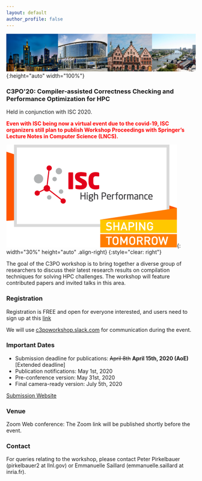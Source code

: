 ```yaml
---
layout: default
author_profile: false
---
```


<!---


--->

<!---
BANNER
--->

![Banner](/assets/banner.jpg){:height="auto" width="100%"}

### C3PO'20: Compiler-assisted Correctness Checking and Performance Optimization for HPC

Held in conjunction with ISC 2020.

<span style="color:red">**Even with ISC being now a virtual event due to the covid-19, ISC organizers still plan to publish Workshop Proceedings with Springer’s Lecture Notes in Computer Science (LNCS).**</span>

![ISC2020](/assets/ISC2020_Logo.png){: width="30%" height="auto" .align-right}
{:style="clear: right"}

The goal of the C3PO workshop is to bring together a diverse group of
researchers to discuss their latest research results on compilation techniques
for solving HPC challenges. The workshop will feature contributed papers and
invited talks in this area.

### Registration

Registration is FREE and open for everyone interested, and users need to sign up at this [link](https://docs.google.com/forms/d/1s7BDZ9BgFDhpwNF5W3i6a_YSqs7jJlSRl_e957sKEBQ/viewform?edit_requested=true<Paste>)

We will use [c3poworkshop.slack.com](https://join.slack.com/t/c3poworkshop/shared_invite/zt-f9p66mjk-bXcUtAf6KCWaiJiNrXi15g) for communication during the event. 

### Important Dates

- Submission deadline for publications: ~~April 8th~~ **April 15th, 2020 (AoE)** [Extended deadline]
- Publication notifications: May 1st, 2020
- Pre-conference version: May 31st, 2020
- Final camera-ready version: July 5th, 2020

[Submission Website](https://easychair.org/my/conference?conf=c3po)

### Venue
Zoom Web conference: The Zoom link will be published shortly before the event. 


### Contact
For queries relating to the workshop, please contact Peter Pirkelbauer (pirkelbauer2 at llnl.gov) or Emmanuelle Saillard (emmanuelle.saillard at inria.fr).
